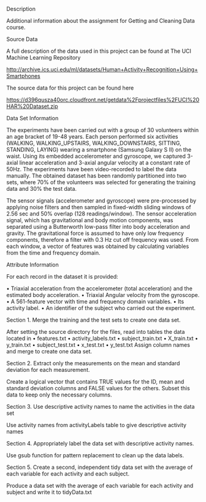 Description

Additional information about the assignment for Getting and Cleaning Data course.

Source Data

A full description of the data used in this project can be found at The UCI Machine Learning Repository

http://archive.ics.uci.edu/ml/datasets/Human+Activity+Recognition+Using+Smartphones

The source data for this project can be found here

https://d396qusza40orc.cloudfront.net/getdata%2Fprojectfiles%2FUCI%20HAR%20Dataset.zip

Data Set Information

The experiments have been carried out with a group of 30 volunteers within an age bracket of 19-48 years. Each person performed six activities (WALKING, WALKING_UPSTAIRS, WALKING_DOWNSTAIRS, SITTING, STANDING, LAYING) wearing a smartphone (Samsung Galaxy S II) on the waist. Using its embedded accelerometer and gyroscope, we captured 3-axial linear acceleration and 3-axial angular velocity at a constant rate of 50Hz. The experiments have been video-recorded to label the data manually. The obtained dataset has been randomly partitioned into two sets, where 70% of the volunteers was selected for generating the training data and 30% the test data.

The sensor signals (accelerometer and gyroscope) were pre-processed by applying noise filters and then sampled in fixed-width sliding windows of 2.56 sec and 50% overlap (128 readings/window). The sensor acceleration signal, which has gravitational and body motion components, was separated using a Butterworth low-pass filter into body acceleration and gravity. The gravitational force is assumed to have only low frequency components, therefore a filter with 0.3 Hz cut off frequency was used. From each window, a vector of features was obtained by calculating variables from the time and frequency domain.

Attribute Information

For each record in the dataset it is provided:

•	Triaxial acceleration from the accelerometer (total acceleration) and the estimated body acceleration.
•	Triaxial Angular velocity from the gyroscope.
•	A 561-feature vector with time and frequency domain variables.
•	Its activity label.
•	An identifier of the subject who carried out the experiment.

Section 1. Merge the training and the test sets to create one data set.

After setting the source directory for the files, read into tables the data located in
•	features.txt
•	activity_labels.txt
•	subject_train.txt
•	X_train.txt
•	y_train.txt
•	subject_test.txt
•	x_test.txt
•	y_test.txt
Assign column names and merge to create one data set.

Section 2. Extract only the measurements on the mean and standard deviation for each measurement.

Create a logical vector that contains TRUE values for the ID, mean and standard deviation columns and FALSE values for the others. Subset this data to keep only the necessary columns.

Section 3. Use descriptive activity names to name the activities in the data set

Use activity names from activityLabels table to give descriptive activity names

Section 4. Appropriately label the data set with descriptive activity names.

Use gsub function for pattern replacement to clean up the data labels.

Section 5. Create a second, independent tidy data set with the average of each variable for each activity and each subject.

Produce a data set with the average of each variable for each activity and subject and write it to tidyData.txt

